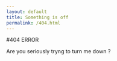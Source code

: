```yaml
---
layout: default
title: Something is off
permalink: /404.html
---
```


#404 ERROR

Are you seriously tryng to turn me down ? <img stc="../panda.jpg" width="200" heigh="200" />

